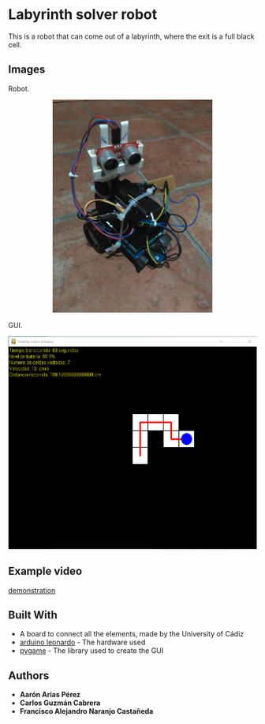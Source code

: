 # Labyrinth solver robot
This is a robot that can come out of a labyrinth, where the exit is a full black cell.

## Images

Robot.
<p align="center">
	<img width="324" height="432" src="/images/robot.jpeg"
</p>

GUI.
<p align="center">
	<img width="547" height="432" src="/images/gui.PNG"
</p>

## Example video
[demonstration](www.google.com)

## Built With
* A board to connect all the elements, made by the University of Cádiz
* [arduino leonardo](https://www.arduino.cc/en/Main/Arduino_BoardLeonardo) - The hardware used
* [pygame](https://www.pygame.org/wiki/about) - The library used to create the GUI

## Authors
* **Aarón Arias Pérez**
* **Carlos Guzmán Cabrera**
* **Francisco Alejandro Naranjo Castañeda**

